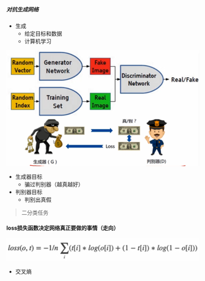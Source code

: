 ##### 对抗生成网络

* 生成
  * 给定目标和数据
  * 计算机学习

![image-20210722082312767](GAN.assets/image-20210722082312767.png)

* 生成器目标
  * 骗过判别器（越真越好）
* 判别器目标
  * 判别出真假

> 二分类任务

#### loss损失函数决定网络真正要做的事情（走向）

![image-20210722084728472](GAN.assets/image-20210722084728472.png)

* 交叉熵

